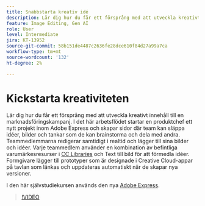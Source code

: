 ```yaml
---
title: Snabbstarta kreativ idé
description: Lär dig hur du får ett försprång med att utveckla kreativt innehåll till en marknadsföringskampanj
feature: Image Editing, Gen AI
role: User
level: Intermediate
jira: KT-13952
source-git-commit: 58b151de4487c2636fe28dce610f84d27a99a7ca
workflow-type: tm+mt
source-wordcount: '132'
ht-degree: 2%

---
```


# Kickstarta kreativiteten

Lär dig hur du får ett försprång med att utveckla kreativt innehåll till en marknadsföringskampanj. I det här arbetsflödet startar en produktchef ett nytt projekt inom Adobe Express och skapar sidor där team kan släppa idéer, bilder och tankar som de kan brainstorma och dela med andra. Teammedlemmarna redigerar samtidigt i realtid och lägger till sina bilder och idéer. Varje teammedlem använder en kombination av befintliga varumärkesresurser i [CC Libraries](cc-libraries.md) och Text till bild för att förmedla idéer. Formgivare lägger till prototyper som är designade i Creative Cloud-appar på tavlan som länkas och uppdateras automatiskt när de skapar nya versioner.

I den här självstudiekursen används den nya [Adobe Express](https://www.adobe.com/express/).

>[!VIDEO](https://video.tv.adobe.com/v/3424296?quality=12&learn=on&hidetitle=true)
